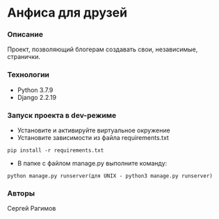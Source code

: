 # Анфиса для друзей
### Описание
Проект, позволяющий блогерам создавать свои, независимые, странички.
### Технологии
* Python 3.7.9
* Django 2.2.19
### Запуск проекта в dev-режиме
* Установите и активируйте виртуальное окружение
* Установите зависимости из файла requirements.txt
```
pip install -r requirements.txt
``` 
* В папке с файлом manage.py выполните команду:
```
python manage.py runserver(для UNIX - python3 manage.py runserver)
```
### Авторы
Сергей Рагимов